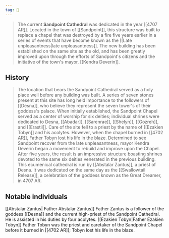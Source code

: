 ```yaml
---
tag: 🕍
---
```

> The current **Sandpoint Cathedral** was dedicated in the year [[4707 AR]]. Located in the town of [[Sandpoint]], this structure was built to replace a chapel that was destroyed by a fire five years earlier in a series of events that have become known as the [[Late unpleasantness|late unpleasantness]]. The new building has been established on the same site as the old, and has been greatly improved upon through the efforts of Sandpoint's citizens and the initiative of the town's mayor, [[Kendra Deverin]].


## History

> The location that bears the Sandpoint Cathedral served as a holy place well before any building was built. A series of seven stones present at this site has long held importance to the followers of [[Desna]], who believe they represent the seven tower's of their goddess's palace.
> When initially established, the Sandpoint Chapel served as a center of worship for six deities; individual shrines were dedicated to Desna, [[Abadar]], [[Sarenrae]], [[Shelyn]], [[Gozreh]], and [[Erastil]]. Care of the site fell to a priest by the name of [[Ezakien Tobyn]] and his acolytes. However, when the chapel burned in [[4702 AR]], Father Tobyn lost his life in the blaze.
> Determined to see Sandpoint recover from the late unpleasantness, mayor Kendra Deverin began a movement to rebuild and improve upon the Chapel. After five years, the result is an impressive structure boasting shrines devoted to the same six deities venerated in the previous building. This ecumenical cathedral is run by [[Abstalar Zantus]], a priest of Desna. It was dedicated on the same day as the [[Swallowtail Release]], a celebration of the goddess known as the Great Dreamer, in 4707 AR.


## Notable individuals

[[Abstalar Zantus| Father Abstalar Zantus]]
Father Zantus is a follower of the goddess [[Desna]] and the current high-priest of the Sandpoint Cathedral. He is assisted in his duties by four acolytes.
[[Ezakien Tobyn|Father Ezakien Tobyn]]
Father Tobyn was the priest and caretaker of the Sandpoint Chapel before it burned in [[4702 AR]]; Tobyn lost his life in the blaze.







